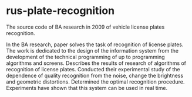rus-plate-recognition
=====================

The source code of BA research in 2009 of vehicle license plates recognition.

In the BA research, paper solves the task of recognition of license plates. The work is dedicated to the design of the information system from the development of the technical programming of up to programming algorithms and screens. Describes the results of research of algorithms of recognition of license plates. Conducted their experimental study of the dependence of quality recognition from the noise, change the brightness and geometric distortions. Determined the optimal recognition procedure. Experiments have shown that this system can be used in real time.
